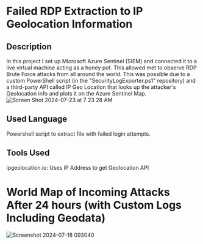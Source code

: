 # Failed RDP Extraction to IP Geolocation Information
## Description
In this project I set up Microsoft Azure Sentinel (SIEM) and connected it to a live virtual machine acting as a honey pot. This allowed met to observe RDP Brute Force attacks from all around the world. This was possible due to a custom PowerShell script (in the "SecurityLogExporter.ps1" repository) and a third-party API called IP Geo Location that looks up the attacker's Geolocation info and plots it on the Azure Sentinel Map. 
![Screen Shot 2024-07-23 at 7 23 28 AM](https://github.com/user-attachments/assets/de911569-7e09-4fa4-beec-791e6c6c8bca)

## Used Language
Powershell script to extract file with failed login attempts. 

## Tools Used
ipgeolocation.io: Uses IP Address to get Geolocation API

# World Map of Incoming Attacks After 24 hours (with Custom Logs Including Geodata)
![Screenshot 2024-07-18 093040](https://github.com/user-attachments/assets/bc31ad28-9bcc-48a4-99a9-7892f1037de8)
